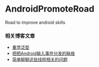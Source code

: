 # AndroidPromoteRoad
Road to improve android skills

### 相关博客文章
- [重学泛型](https://juejin.im/post/6876221872204316685)
- [把把Android输入事件分发的脉络](https://juejin.cn/post/6910892469722808333)
- [简单聊聊这些线程相关的问题](https://juejin.cn/post/6918696905992044552)